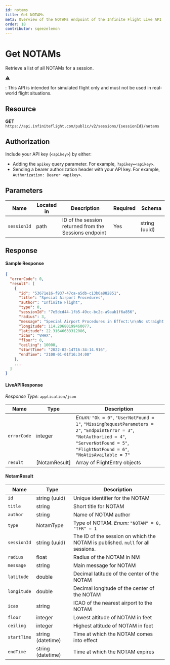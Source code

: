 ```yaml
---
id: notams
title: Get NOTAMs
meta: Overview of the NOTAMs endpoint of the Infinite Flight Live API
order: 18
contributor: sqeezelemon
---
```


# Get NOTAMs

Retrieve a list of all NOTAMs for a session.

⚠️

: This API is intended for simulated flight only and must not be used in real-world flight situations.

## Resource

**GET** `https://api.infiniteflight.com/public/v2/sessions/{sessionId}/notams`

## Authorization

Include your API key (`<apikey>`) by either:

- Adding the `apikey` query parameter. For example, `?apikey=<apikey>`.
- Sending a bearer authorization header with your API key. For example, `Authorization: Bearer <apikey>`.

## Parameters

| Name        | Located in | Description                                           | Required | Schema        |
| ----------- | ---------- | ----------------------------------------------------- | -------- | ------------- |
| `sessionId` | path       | ID of the session returned from the Sessions endpoint | Yes      | string (uuid) |

## Response

#### Sample Response

```json
{
  "errorCode": 0,
  "result": [
    {
      "id": "53671e16-f937-47ca-a5db-c13b6a882851",
      "title": "Special Airport Procedures",
      "author": "Infinite Flight",
      "type": 0,
      "sessionId": "7e5dcd44-1fb5-49cc-bc2c-a9aab1f6a856",
      "radius": 3,
      "message": "Special Airport Procedures in Effect:\n\nNo straight in approached allowed RWY 13\n\nCC NDB 4500ft - 040° HDG Descending to SC NDB - Visual Right Turn Abeam Checkerboard to RWY 13\n\nPublished Approach Procedures (Found Online) Recommended",
      "longitude": 114.20680199460077,
      "latitude": 22.31646633312086,
      "icao": "VHHX",
      "floor": 0,
      "ceiling": 10000,
      "startTime": "2022-02-14T16:34:14.916",
      "endTime": "2100-01-01T16:34:00"
    },
    ...
  ]
}
```

#### LiveAPIResponse

*Response Type:* `application/json`

| Name        | Type          | Description                                                  |
| ----------- | ------------- | ------------------------------------------------------------ |
| `errorCode` | integer       | _Enum:_ `"Ok = 0"`, `"UserNotFound = 1"`, `"MissingRequestParameters = 2"`, `"EndpointError = 3"`, `"NotAuthorized = 4"`, `"ServerNotFound = 5"`, `"FlightNotFound = 6"`, `"NoAtisAvailable = 7"` |
| `result`    | [NotamResult] | Array of FlightEntry objects                                 |

#### NotamResult

| Name                  | Type          | Description                                                  |
| --------------------- | ------------- | ------------------------------------------------------------ |
| `id`            | string (uuid) | Unique identifier for the NOTAM                             |
| `title`              | string | Short title for NOTAM                               |
| `author`          | string | Name of NOTAM author                      |
| `type`            | NotamType | Type of NOTAM. _Enum:_ `"NOTAM" = 0, "TFR" = 1`    |
| `sessionId`            | string (uuid)        | The ID of the session on which the NOTAM is published. `null` for all sessions. |
| `radius` | float        | Radius of the NOTAM in NM |
| `message`            | string        | Main message for NOTAM                                      |
| `latitude`            | double        | Decimal latitude of the center of the NOTAM                     |
| `longitude`           | double        | Decimal longitude of the center of the NOTAM                    |
| `icao`            | string        | ICAO of the nearest airport to the NOTAM                     |
| `floor`               | integer        | Lowest altitude of NOTAM in feet                 |
| `ceiling`       | integer        | Highest altitude of NOTAM in feet             |
| `startTime`               | string (datetime)        | Time at which the NOTAM comes into effect                             |
| `endTime`             | string (datetime)         | Time at which the NOTAM expires                           |